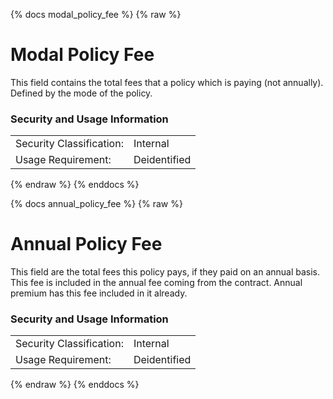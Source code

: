 {% docs modal_policy_fee %}
{% raw %}

<a name="modal_policy_fee"></a>
# Modal Policy Fee
This field contains the total fees that a policy which is paying (not annually). Defined by the mode of the policy.                           


### Security and Usage Information
|    |    |
|---|---|
|Security Classification:|Internal|
|Usage Requirement:| Deidentified |

{% endraw %}
{% enddocs %}

{% docs annual_policy_fee %}
{% raw %}

<a name="annual_policy_fee"></a>
# Annual Policy Fee
This field are the total fees this policy pays, if they paid on an annual basis. This fee is included in the annual fee
coming from the contract. Annual premium has this fee included in it already.                              


### Security and Usage Information
|    |    |
|---|---|
|Security Classification:|Internal|
|Usage Requirement:| Deidentified |

{% endraw %}
{% enddocs %}